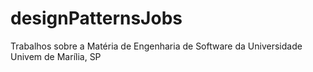 # designPatternsJobs
Trabalhos sobre a Matéria de Engenharia de Software da Universidade Univem de Marília, SP
